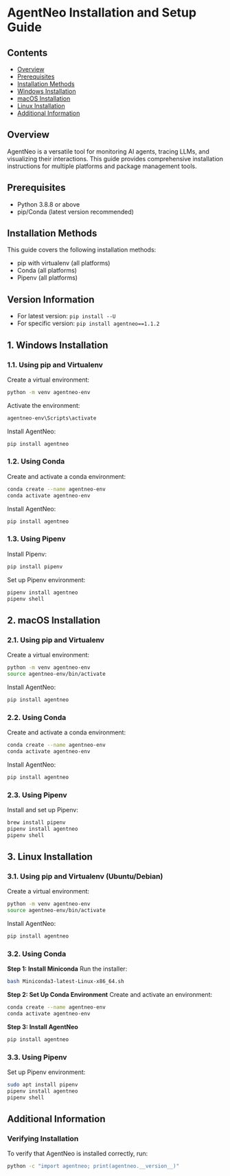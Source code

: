 # AgentNeo Installation and Setup Guide 
## Contents
- [Overview](#overview)
- [Prerequisites](#prerequisites)
- [Installation Methods](#installation-methods)
- [Windows Installation](#1-windows-installation)
- [macOS Installation](#2-macos-installation)
- [Linux Installation](#3-linux-installation)
- [Additional Information](#additional-information)

## Overview
AgentNeo is a versatile tool for monitoring AI agents, tracing LLMs, and visualizing their interactions. This guide provides comprehensive installation instructions for multiple platforms and package management tools.

## Prerequisites
- Python 3.8.8 or above
- pip/Conda (latest version recommended)

## Installation Methods
This guide covers the following installation methods:
- pip with virtualenv (all platforms)
- Conda (all platforms)
- Pipenv (all platforms)

## Version Information
- For latest version: `pip install --U`
- For specific version: `pip install agentneo==1.1.2`

## 1. Windows Installation
### 1.1. Using pip and Virtualenv
Create a virtual environment:
```bash
python -m venv agentneo-env
```
Activate the environment:
```bash
agentneo-env\Scripts\activate
```
Install AgentNeo:
```bash
pip install agentneo
```

### 1.2. Using Conda
Create and activate a conda environment:
```bash
conda create --name agentneo-env
conda activate agentneo-env
```
Install AgentNeo:
```bash
pip install agentneo
```

### 1.3. Using Pipenv
Install Pipenv:
```bash
pip install pipenv
```
Set up Pipenv environment:
```bash
pipenv install agentneo
pipenv shell
```

## 2. macOS Installation
### 2.1. Using pip and Virtualenv
Create a virtual environment:
```bash
python -m venv agentneo-env
source agentneo-env/bin/activate
```
Install AgentNeo:
```bash
pip install agentneo
```

### 2.2. Using Conda
Create and activate a conda environment:
```bash
conda create --name agentneo-env
conda activate agentneo-env
```
Install AgentNeo:
```bash
pip install agentneo
```

### 2.3. Using Pipenv
Install and set up Pipenv:
```bash
brew install pipenv
pipenv install agentneo
pipenv shell
```

## 3. Linux Installation
### 3.1. Using pip and Virtualenv (Ubuntu/Debian)
Create a virtual environment:
```bash
python -m venv agentneo-env
source agentneo-env/bin/activate
```
Install AgentNeo:
```bash
pip install agentneo
```

### 3.2. Using Conda
**Step 1: Install Miniconda**
Run the installer:
```bash
bash Miniconda3-latest-Linux-x86_64.sh
```

**Step 2: Set Up Conda Environment**
Create and activate an environment:
```bash
conda create --name agentneo-env
conda activate agentneo-env
```

**Step 3: Install AgentNeo**
```bash
pip install agentneo
```

### 3.3. Using Pipenv
Set up Pipenv environment:
```bash
sudo apt install pipenv
pipenv install agentneo
pipenv shell
```

## Additional Information
### Verifying Installation
To verify that AgentNeo is installed correctly, run:
```bash
python -c "import agentneo; print(agentneo.__version__)"
```
